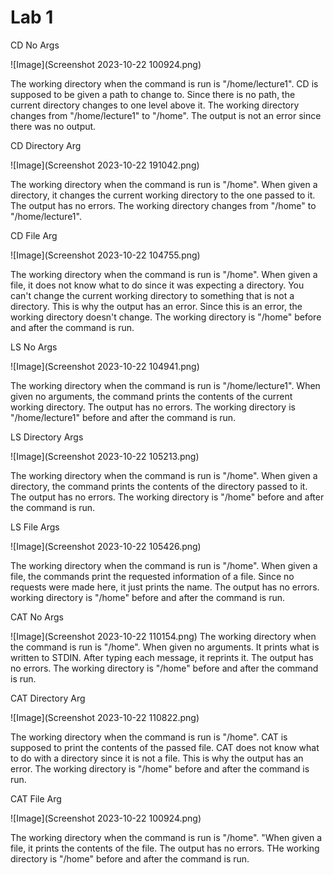 # Lab 1

CD No Args

![Image](Screenshot 2023-10-22 100924.png)

The working directory when the command is run is  "/home/lecture1". CD is supposed to be given a path to change to. Since there is no path, the current directory changes to one level above it. The working directory changes from "/home/lecture1" to "/home". The output is not an error since there was no output.

CD Directory Arg

![Image](Screenshot 2023-10-22 191042.png)

The working directory when the command is run is "/home". When given a directory, it changes the current working directory to the one passed to it. The output has no errors. The working directory changes from "/home" to "/home/lecture1".

CD File Arg

![Image](Screenshot 2023-10-22 104755.png)

The working directory when the command is run is "/home". When given a file, it does not know what to do since it was expecting a directory. You can't change the current working directory to something that is not a directory. This is why the output has an error. Since this is an error, the working directory doesn't change. The working directory is "/home" before and after the command is run.

LS No Args

![Image](Screenshot 2023-10-22 104941.png)

The working directory when the command is run is "/home/lecture1". When given no arguments, the command prints the contents of the current working directory. The output has no errors. The working directory is "/home/lecture1" before and after the command is run.

LS Directory Args

![Image](Screenshot 2023-10-22 105213.png)

The working directory when the command is run is "/home". When given a directory, the command prints the contents of the directory passed to it. The output has no errors. The working directory is "/home" before and after the command is run.

LS File Args

![Image](Screenshot 2023-10-22 105426.png)

The working directory when the command is run is "/home". When given a file, the commands print the requested information of a file. Since no requests were made here, it just prints the name. The output has no errors. working directory is "/home" before and after the command is run.

CAT No Args

![Image](Screenshot 2023-10-22 110154.png)
The working directory when the command is run is "/home". When given no arguments. It prints what is written to STDIN. After typing each message, it reprints it. The output has no errors. The working directory is "/home" before and after the command is run.

CAT Directory Arg

![Image](Screenshot 2023-10-22 110822.png)

The working directory when the command is run is "/home". CAT is supposed to print the contents of the passed file. CAT does not know what to do with a directory since it is not a file. This is why the output has an error. The working directory is "/home" before and after the command is run.

CAT File Arg

![Image](Screenshot 2023-10-22 100924.png)

The working directory when the command is run is "/home". "When given a file, it prints the contents of the file. The output has no errors. THe working directory is "/home" before and after the command is run.
